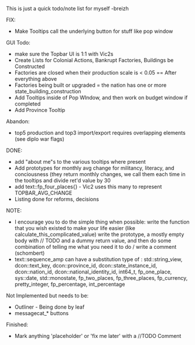 This is just a quick todo/note list for myself -breizh

FIX:
- Make Tooltips call the underlying button for stuff like pop window

GUI Todo:
- make sure the Topbar UI is 1:1 with Vic2s
- Create Lists for Colonial Actions, Bankrupt Factories, Buildings be Constructed
- Factories are closed when their production scale is < 0.05
== After everything above
- Factories being built or upgraded = the nation has one or more state_building_construction
- Add Tooltips inside of Pop WIndow, and then work on budget window if completed
- Add Province Tooltip

Abandon:
- top5 production and top3 import/export requires overlapping elements (see diplo war flags)

DONE:
- add "about me"s to the various tooltips where present
- Add prototypes for monthly avg change for militancy, literacy, and conciousness   (they return monthly changes, we call them each time in the tooltips and divide ret'd value by 30
- add text::fp_four_places{} - Vic2 uses this many to represent TOPBAR_AVG_CHANGE
- Listing done for reforms, decisions

NOTE:
- I encourage you to do the simple thing when possible: write the function that you wish existed to make your life easier (like calculate_this_complicated_value) write the prototype, a mostly empty body with // TODO and a dummy return value, and then do some combination of telling me what you need it to do / write a comment (schombert)
- text::sequence_amp can have a substitution type of : std::string_view, dcon::text_key, dcon::province_id, dcon::state_instance_id, dcon::nation_id, dcon::national_identity_id, int64_t, fp_one_place, sys::date, std::monostate, fp_two_places, fp_three_places, fp_currency, pretty_integer, fp_percentage, int_percentage

Not Implemented but needs to be:
- Outliner  - Being done by leaf
- messagecat_* buttons

Finished:
- Mark anything 'placeholder' or 'fix me later' with a //TODO Comment

